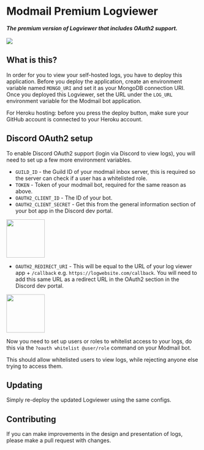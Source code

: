 <div align="left">
    <h1>Modmail Premium Logviewer</h1>
    <strong><i>The premium version of Logviewer that includes OAuth2 support.</i></strong>
    <br>
    <br>


<a href="https://heroku.com/deploy?template=https://github.com/modmail-dev/logviewer-premium">
    <img src="https://img.shields.io/badge/deploy_to-heroku-997FBC.svg?style=for-the-badge" />
</a>

</div>

## What is this?

In order for you to view your self-hosted logs, you have to deploy this application. Before you deploy the application, create an environment variable named `MONGO_URI` and set it as your MongoDB connection URI. Once you deployed this Logviewer, set the URL under the `LOG_URL` environment variable for the Modmail bot application.

For Heroku hosting: before you press the deploy button, make sure your GitHub account is connected to your Heroku account.


## Discord OAuth2 setup

To enable Discord OAuth2 support (login via Discord to view logs), you will need to set up a few more environment variables.

- `GUILD_ID` - the Guild ID of your modmail inbox server, this is required so the server can check if a user has a whitelisted role.
- `TOKEN` - Token of your modmail bot, required for the same reason as above.
- `OAUTH2_CLIENT_ID` - The ID of your bot.
- `OAUTH2_CLIENT_SECRET` - Get this from the general information section of your bot app in the Discord dev portal.
<img src='https://i.imgur.com/YBavWlV.png' height=100>

- `OAUTH2_REDIRECT_URI` - This will be equal to the URL of your log viewer app + `/callback` e.g. `https://logwebsite.com/callback`. You will need to add this same URL as a redirect URL in the OAuth2 section in the Discord dev portal. 
<img src='https://i.imgur.com/evZIWYN.png' height=100>

Now you need to set up users or roles to whitelist access to your logs, do this via the `?oauth whitelist @user/role` command on your Modmail bot. 

This should allow whitelisted users to view logs, while rejecting anyone else trying to access them.

## Updating

Simply re-deploy the updated Logviewer using the same configs.

## Contributing

If you can make improvements in the design and presentation of logs, please make a pull request with changes.
